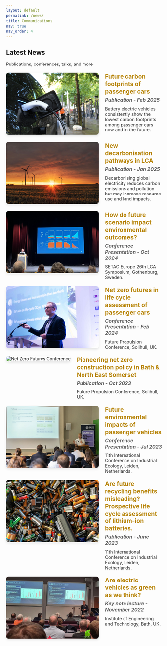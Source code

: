 ```yaml
---
layout: default
permalink: /news/
title: Communications
nav: true
nav_order: 4
---
```


<h2>Latest News</h2>
<p>Publications, conferences, talks, and more</p>

<div class="news-cards">
  <div class="news-item">
    <div class="news-image">
      <img src="/assets/img/car.jpg" alt="Life Cycle Assessment in Action" onclick="expandImage(this)" />
    </div>
    <div class="news-text">
      <h3>Future carbon footprints of passenger cars</h3>
      <h4>Publication - Feb 2025</h4>
      <p>Battery electric vehicles consistently show the lowest carbon footprints among passenger cars now and in the future.</p>
    </div>
  </div>

  <div class="news-item">
    <div class="news-image">
      <img src="/assets/img/wind.jpg" alt="New decarbonisation pathways in LCA" onclick="expandImage(this)" />
    </div>
    <div class="news-text">
      <h3>New decarbonisation pathways in LCA</h3>
      <h4>Publication - Jan 2025</h4>
      <p>Decarbonising global electricity reduces carbon emissions and pollution but may increase resource use and land impacts.</p>
    </div>
  </div>

  <div class="news-item">
    <div class="news-image">
      <img src="/assets/img/setac.jpg" alt="SETAC Conference" onclick="expandImage(this)" />
    </div>
    <div class="news-text">
      <h3>How do future scenario impact environmental outcomes?</h3>
      <h4>Conference Presentation - Oct 2024</h4>
      <p>SETAC Europe 26th LCA Symposium, Gothenburg, Sweden.</p>
    </div>
  </div>

  <div class="news-item">
    <div class="news-image">
      <img src="/assets/img/fpc.jpg" alt="Net Zero Futures Conference" onclick="expandImage(this)" />
    </div>
    <div class="news-text">
      <h3>Net zero futures in life cycle assessment of passenger cars</h3>
      <h4>Conference Presentation - Feb 2024</h4>
      <p>Future Propulsion Conference, Solihull, UK.</p>
    </div>
  </div>

  <div class="news-item">
    <div class="news-image">
      <img src="/assets/img/banes.jpg" alt="Net Zero Futures Conference" onclick="expandImage(this)" />
    </div>
    <div class="news-text">
      <h3>Pioneering net zero construction policy in Bath & North East Somerset</h3>
      <h4>Publication - Oct 2023</h4>
      <p>Future Propulsion Conference, Solihull, UK.</p>
    </div>
  </div>

  <div class="news-item">
    <div class="news-image">
      <img src="/assets/img/leiden.jpg" alt="Net Zero Futures Conference" onclick="expandImage(this)" />
    </div>
    <div class="news-text">
      <h3>Future environmental impacts of passenger vehicles</h3>
      <h4>Conference Presentation - Jul 2023</h4>
      <p>11th International Conference on Industrial Ecology, Leiden, Netherlands.</p>
    </div>
  </div>

  <div class="news-item">
    <div class="news-image">
      <img src="/assets/img/battery.jpg" alt="Net Zero Futures Conference" onclick="expandImage(this)" />
    </div>
    <div class="news-text">
      <h3>Are future recycling benefits misleading? Prospective life cycle assessment of lithium‐ion batteries.</h3>
      <h4>Publication - June 2023</h4>
      <p>11th International Conference on Industrial Ecology, Leiden, Netherlands.</p>
    </div>
  </div>

  <div class="news-item">
    <div class="news-image">
      <img src="/assets/img/iet.jpg" alt="Net Zero Futures Conference" onclick="expandImage(this)" />
    </div>
    <div class="news-text">
      <h3>Are electric vehicles as green as we think?</h3>
      <h4>Key note lecture - November 2022</h4>
      <p>Institute of Engineering and Technology, Bath, UK.</p>
    </div>
  </div>

</div>

<!-- Optional JavaScript for Image Expansion -->
<script>
  function expandImage(img) {
    const expandedImg = document.createElement('div');
    expandedImg.innerHTML = `
      <div class="overlay" onclick="this.remove()">
        <img src="${img.src}" alt="Expanded Image" />
      </div>
    `;
    document.body.appendChild(expandedImg);
  }
</script>

<style>
  /* General news container */
  .news-cards {
    display: flex;
    flex-direction: column;
    gap: 20px; /* Space between news items */
    margin-top: 20px;
  }

  /* Individual news item */
  .news-item {
    display: flex;
    align-items: flex-start;
    gap: 20px; /* Space between image and text */
  }

  .news-image img {
      width: 100%;
      max-width: 300px; /* Set consistent width */
      aspect-ratio: 3 / 2; /* Enforces a 3:2 landscape ratio */
      object-fit: cover; /* Crops images to fit the ratio */
      cursor: pointer;
      border-radius: 8px; /* Slightly rounded corners */
      box-shadow: 0 4px 8px rgba(0, 0, 0, 0.1); /* Small shadow */
      transition: box-shadow 0.3s ease, transform 0.3s ease; /* Smooth transition */
  }

  .news-image img:hover {
      box-shadow: 0 8px 16px rgba(0, 0, 0, 0.2); /* Deeper shadow on hover */
      transform: translateY(-2px); /* Slight lift effect on hover */
  }

  /* Text content styling */
  .news-text {
    flex: 1; /* Take remaining space */
    text-align: left;
  }

  .news-text h3 {
    font-size: 1.2rem;
    margin: 0 0 5px 0;
    color: #b8860b; /* Gold color for headings */
  }

  .news-text h4 {
    font-size: 1rem;
    margin: 0 0 10px 0;
    color: #666;
    font-style: italic;
  }

  .news-text p {
    font-size: 0.9rem;
    color: #333;
    margin: 0;
  }

  /* Overlay for expanded images */
  .overlay {
    position: fixed;
    top: 0;
    left: 0;
    width: 100%;
    height: 100%;
    background: rgba(0, 0, 0, 0.8);
    display: flex;
    justify-content: center;
    align-items: center;
    cursor: pointer;
    z-index: 9999;
  }

  .overlay img {
    max-width: 90%;
    max-height: 90%;
  }

  /* Mobile responsiveness */
  @media (max-width: 768px) {
    .news-item {
      flex-direction: column;
      align-items: center;
    }

    .news-image img {
      max-width: 100%; /* Full width for smaller screens */
    }
  }
</style>
